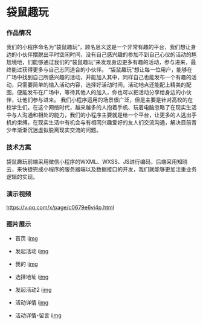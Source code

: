 # 袋鼠趣玩

### 作品情况
我们的小程序命名为“袋鼠趣玩”，顾名思义这是一个非常有趣的平台，我们想让身边的小伙伴摆脱出平时空闲时间，没有自己感兴趣的参加不到自己心仪的活动的尴尬境地，们能够通过我们的“袋鼠趣玩”来发现身边更多有趣的活动，参与进来，最终能过获得更多与自己志同道合的小伙伴。
 “袋鼠趣玩”想让每一位用户，能够在广场中找到自己所感兴趣的活动，并能加入其中，同样自己也能发布一个有趣的活动，只需要简单的输入活动内容，选择好活动时间，活动地点还能配上精美的配图，便能发布在广场中，等待其他人的加入，你也可以把活动分享给身边的小伙伴，让他们参与进来。
我们小程序运用的场景很广泛，但是主要是针对高校的在校学生们。在这个网络时代，越来越多的人抱着手机、玩着电脑忽略了在现实生活中与人沟通和相处的能力，我们的小程序主要就是给一个平台，让更多的人逃出手机的束缚，在现实生活中有机会与有相同兴趣爱好的友人们交流沟通，解决目前青少年渐渐沉迷虚拟脱离现实交流的问题。

### 技术方案
袋鼠趣玩前端采用微信小程序的WXML、WXSS、JS进行编码，后端采用知晓云，来快捷完成小程序的服务器端以及数据接口的开发，我们就能够更加注重业务逻辑的实现。

### 演示视频
https://v.qq.com/x/page/c0679e6vi4p.html
### 图片展示
- 首页
i[img](https://github.com/Teoluo/ToPlay/blob/master/screenshots/1.PNG)

- 发起活动
i[img](https://github.com/Teoluo/ToPlay/blob/master/screenshots/3.PNG)

- 我的
i[img](https://github.com/Teoluo/ToPlay/blob/master/screenshots/4.PNG)

- 选择地址
i[img](https://github.com/Teoluo/ToPlay/blob/master/screenshots/5.PNG)

- 发起活动2
i[img](https://github.com/Teoluo/ToPlay/blob/master/screenshots/6.PNG)

- 活动详情
i[img](https://github.com/Teoluo/ToPlay/blob/master/screenshots/2.PNG)

- 活动详情-留言
i[img](https://github.com/Teoluo/ToPlay/blob/master/screenshots/7.PNG)
